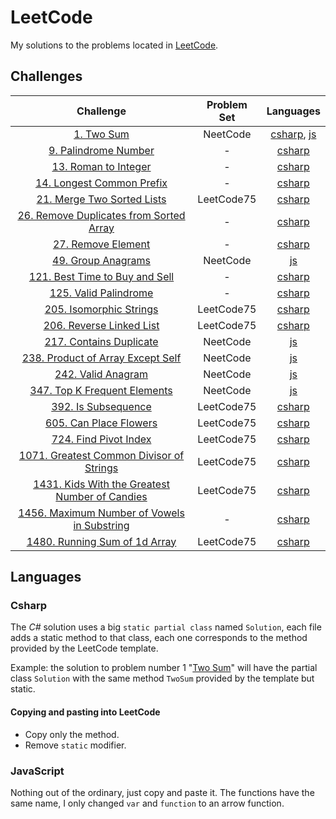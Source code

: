 # LeetCode

My solutions to the problems located in [LeetCode](https://leetcode.com/problemset/all/).

## Challenges

| Challenge | Problem Set | Languages |
| :----: | :----: | :----: |
| [1. Two Sum](https://leetcode.com/problems/two-sum/) | NeetCode  | [csharp](Csharp/Challenges/1.cs), [js](JS/NeetCode%20roadmap/Arrays%20&%20Hashing/1.js)|
| [9. Palindrome Number](https://leetcode.com/problems/palindrome-number) | - | [csharp](Csharp/Challenges/9.cs) |
| [13. Roman to Integer](https://leetcode.com/problems/roman-to-integer) | - | [csharp](Csharp/Challenges/13.cs) |
| [14. Longest Common Prefix](https://leetcode.com/problems/longest-common-prefix) | - | [csharp](Csharp/Challenges/14.cs) |
| [21. Merge Two Sorted Lists](https://leetcode.com/problems/merge-two-sorted-lists) | LeetCode75 | [csharp](Csharp/Challenges/LeetCode75/21.cs) |
| [26. Remove Duplicates from Sorted Array](https://leetcode.com/problems/remove-duplicates-from-sorted-array) | - | [csharp](Csharp/Challenges/26.cs) |
| [27. Remove Element](https://leetcode.com/problems/remove-element) | - | [csharp](Csharp/Challenges/27.cs) |
| [49. Group Anagrams](https://leetcode.com/problems/group-anagrams) | NeetCode | [js](JS/NeetCode%20roadmap/Arrays%20&%20Hashing/49.js) |
| [121. Best Time to Buy and Sell](https://leetcode.com/problems/best-time-to-buy-and-sell-stock) | - | [csharp](Csharp/Challenges/121.cs) |
| [125. Valid Palindrome](https://leetcode.com/problems/valid-palindrome) | - | [csharp](Csharp/Challenges/125.cs) |
| [205. Isomorphic Strings](https://leetcode.com/problems/isomorphic-strings) | LeetCode75 | [csharp](Csharp/Challenges/LeetCode75/205.cs) |
| [206. Reverse Linked List](https://leetcode.com/problems/reverse-linked-list) | LeetCode75 | [csharp](Csharp/Challenges/LeetCode75/206.cs) |
| [217. Contains Duplicate](https://leetcode.com/problems/contains-duplicate) | NeetCode | [js](JS/NeetCode%20roadmap/Arrays%20&%20Hashing/217.js) |
| [238. Product of Array Except Self](https://leetcode.com/problems/product-of-array-except-self/) | NeetCode | [js](JS/NeetCode%20roadmap/Arrays%20&%20Hashing/238.js) |
| [242. Valid Anagram](https://leetcode.com/problems/valid-anagram) | NeetCode | [js](JS/NeetCode%20roadmap/Arrays%20&%20Hashing/242.js) |
| [347. Top K Frequent Elements](https://leetcode.com/problems/top-k-frequent-elements) | NeetCode | [js](JS/NeetCode%20roadmap/Arrays%20&%20Hashing/347.js) |
| [392. Is Subsequence](https://leetcode.com/problems/is-subsequence) | LeetCode75 | [csharp](Csharp/Challenges/LeetCode75/392.cs) |
| [605. Can Place Flowers](https://leetcode.com/problems/can-place-flowers) | LeetCode75 | [csharp](Csharp/Challenges/LeetCode75/605.cs) |
| [724. Find Pivot Index](https://leetcode.com/problems/find-pivot-index) | LeetCode75 | [csharp](Csharp/Challenges/LeetCode75/724.cs) |
| [1071. Greatest Common Divisor of Strings](https://leetcode.com/problems/greatest-common-divisor-of-strings) | LeetCode75 | [csharp](Csharp/Challenges/LeetCode75/1071.cs) |
| [1431. Kids With the Greatest Number of Candies](https://leetcode.com/problems/kids-with-the-greatest-number-of-candies) | LeetCode75 | [csharp](Csharp/Challenges/LeetCode75/1431.cs) |
| [1456. Maximum Number of Vowels in Substring](https://leetcode.com/problems/maximum-number-of-vowels-in-a-substring-of-given-length) | - | [csharp](Csharp/Challenges/1456.cs) |
| [1480. Running Sum of 1d Array](https://leetcode.com/problems/running-sum-of-1d-array) | LeetCode75 | [csharp](Csharp/Challenges/LeetCode75/1480.cs) |

## Languages

### Csharp

The _C#_ solution uses a big `static partial class` named `Solution`, each file adds a static method to that class, each one corresponds to the method provided by the LeetCode template.

Example: the solution to problem number 1 "[Two Sum](https://leetcode.com/problems/two-sum/)" will have the partial class `Solution` with the same method `TwoSum` provided by the template but static.

#### Copying and pasting into LeetCode

- Copy only the method.
- Remove `static` modifier.

### JavaScript

Nothing out of the ordinary, just copy and paste it. The functions have the same name, I only changed `var` and `function` to an arrow function.
